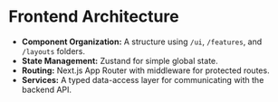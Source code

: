 # Frontend Architecture
- **Component Organization:** A structure using `/ui`, `/features`, and `/layouts` folders.
- **State Management:** Zustand for simple global state.
- **Routing:** Next.js App Router with middleware for protected routes.
- **Services:** A typed data-access layer for communicating with the backend API.
